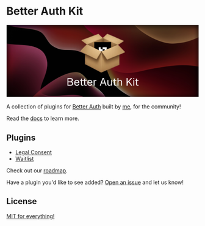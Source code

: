 # Better Auth Kit

<img src="./assets/banner/1600x600.png" />

A collection of plugins for [Better Auth](https://github.com/better-auth/better-auth) built by [me](https://github.com/ping-maxwell), for the community!

Read the [docs](https://better-auth-kit.vercel.app/docs) to learn more.

## Plugins

- [Legal Consent](https://github.com/ping-maxwell/better-auth-legal-consent)
- [Waitlist](https://github.com/ping-maxwell/better-auth-waitlist)

Check out our [roadmap]().

Have a plugin you'd like to see added? [Open an issue](https://github.com/ping-maxwell/better-auth-kit/issues/new) and let us know!

## License

[MIT for everything!](LICENSE)